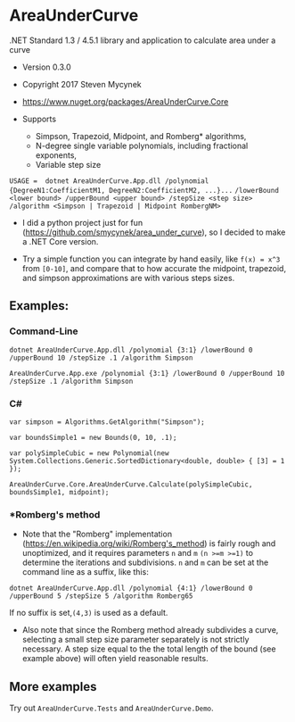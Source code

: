 # AreaUnderCurve
.NET Standard 1.3 / 4.5.1 library and application to calculate area under a curve

* Version 0.3.0
* Copyright 2017 Steven Mycynek
* https://www.nuget.org/packages/AreaUnderCurve.Core

* Supports 
    * Simpson, Trapezoid, Midpoint, and Romberg* algorithms, 
    * N-degree single variable polynomials, including fractional exponents,
    * Variable step size

`USAGE =  dotnet AreaUnderCurve.App.dll /polynomial {DegreeN1:CoefficientM1, DegreeN2:CoefficientM2, ...}...`
`/lowerBound <lower bound> /upperBound <upper bound> /stepSize <step size>` 
`/algorithm <Simpson | Trapezoid | Midpoint RombergNM>`

* I did a python project just for fun (https://github.com/smycynek/area_under_curve), so I decided to make a .NET Core version.

* Try a simple function you can integrate by hand easily, like `f(x) = x^3` from `[0-10]`, and compare that to how accurate the midpoint, trapezoid, and simpson approximations are with various steps sizes.


## Examples:
### Command-Line

`dotnet AreaUnderCurve.App.dll /polynomial {3:1} /lowerBound 0 /upperBound 10 /stepSize .1 /algorithm Simpson`

`AreaUnderCurve.App.exe /polynomial {3:1} /lowerBound 0 /upperBound 10 /stepSize .1 /algorithm Simpson`

### C#

`var simpson = Algorithms.GetAlgorithm("Simpson");`

`var boundsSimple1 = new Bounds(0, 10, .1);`

`var polySimpleCubic = new Polynomial(new System.Collections.Generic.SortedDictionary<double, double> { [3] = 1 });`

`AreaUnderCurve.Core.AreaUnderCurve.Calculate(polySimpleCubic, boundsSimple1, midpoint);`


### *Romberg's method

* Note that the "Romberg" implementation (https://en.wikipedia.org/wiki/Romberg's_method) is fairly rough and unoptimized, and it requires parameters `n` and `m`
`(n >=m >=1)` to determine the iterations and subdivisions.   `n` and `m` can be set at the command line as a suffix, like this:

`dotnet AreaUnderCurve.App.dll /polynomial {4:1} /lowerBound 0 /upperBound 5 /stepSize 5 /algorithm Romberg65`

If no suffix is set,`(4,3)` is used as a default.

* Also note that since the Romberg method already subdivides a curve, selecting a small step size parameter separately is not strictly necessary.  A step size equal to the the total length of the bound (see example above) will often yield reasonable results.

## More examples
Try out `AreaUnderCurve.Tests` and `AreaUnderCurve.Demo`.
